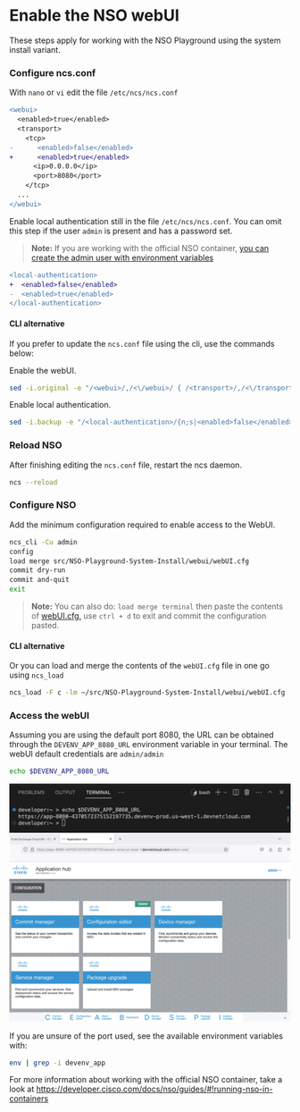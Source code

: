 # Enable the NSO webUI

These steps apply for working with the NSO Playground using the system install variant.

### Configure ncs.conf

With `nano` or `vi` edit the file `/etc/ncs/ncs.conf`

```diff
<webui>
  <enabled>true</enabled>
  <transport>
    <tcp>
-      <enabled>false</enabled>
+      <enabled>true</enabled>
      <ip>0.0.0.0</ip>
      <port>8080</port>
    </tcp>
  ...
</webui>
```

Enable local authentication still in the file `/etc/ncs/ncs.conf`. You can omit this step if the user `admin` is present and has a password set.

> **Note:** If you are working with the official NSO container, [you can create the admin user with environment variables](https://developer.cisco.com/docs/nso/guides/#!running-nso-in-containers/administration)

```diff
<local-authentication>
+  <enabled>false</enabled>
-  <enabled>true</enabled>
</local-authentication>
```

#### CLI alternative

If you prefer to update the `ncs.conf` file using the cli, use the commands below:

Enable the webUI.

```bash
sed -i.original -e "/<webui>/,/<\/webui>/ { /<transport>/,/<\/transport>/ { /<tcp>/,/<\/tcp>/ { /<enabled>/ s/false/true/ } } }" /etc/ncs/ncs.conf
```

Enable local authentication.

```bash
sed -i.backup -e "/<local-authentication>/{n;s|<enabled>false</enabled>|<enabled>true</enabled>|}" /etc/ncs/ncs.conf
```

### Reload NSO

After finishing editing the `ncs.conf` file, restart the ncs daemon.

```bash
ncs --reload
```

### Configure NSO

Add the minimum configuration required to enable access to the WebUI.

```bash
ncs_cli -Cu admin
config
load merge src/NSO-Playground-System-Install/webui/webUI.cfg
commit dry-run
commit and-quit
exit
```

> **Note:** You can also do: `load merge terminal` then paste the contents of [webUI.cfg,](webUI.cfg) use `ctrl + d` to exit and commit the configuration pasted.

#### CLI alternative

Or you can load and merge the contents of the `webUI.cfg` file in one go using `ncs_load`

```bash
ncs_load -F c -lm ~/src/NSO-Playground-System-Install/webui/webUI.cfg
```

### Access the webUI

Assuming you are using the default port 8080, the URL can be obtained through the `DEVENV_APP_8080_URL` environment variable in your terminal. The webUI default credentials are `admin/admin`

```bash
echo $DEVENV_APP_8080_URL
```

<img src="../img/webui_url.png" width="1000px" height="auto" alt="webUI URL">

<img src="../img/webui.png" width="1000px" height="auto" alt="webUI">

If you are unsure of the port used, see the available environment variables with:

```bash
env | grep -i devenv_app
```

For more information about working with the official NSO container, take a look at <https://developer.cisco.com/docs/nso/guides/#!running-nso-in-containers>
